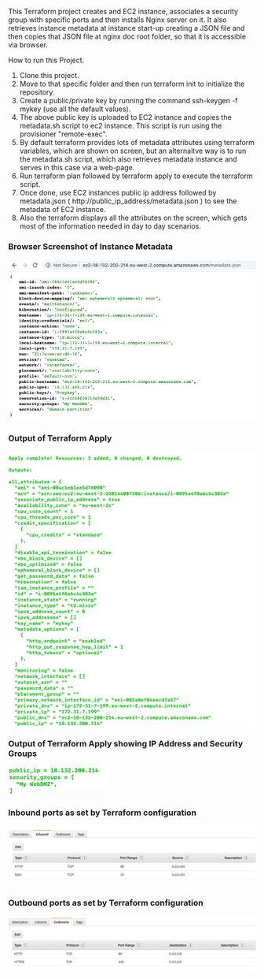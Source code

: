 This Terraform project creates and EC2 instance, associates a security group with specific ports and then installs Nginx server on it. It also retrieves instance metadata at instance start-up creating a JSON file and then copies that JSON file at nginx doc root folder, so that it is accessible via browser.

How to run this Project.

1. Clone this project.
2. Move to that specific folder and then run terraform init to initialize the repository.
3. Create a public/private key by running the command ssh-keygen -f mykey (use all the default values).
4. The above public key is uploaded to EC2 instance and copies the metadata.sh script to ec2 instance. This script is run using the provisioner "remote-exec".
5. By default terraform provides lots of metadata attributes using terraform variables, which are shown on screen, but an alternaitve way is to run the metadata.sh script, which also retrieves metadata instance and serves in this case via a web-page.
6. Run terraform plan followed by terraform apply to execute the terraform script.
7. Once done, use EC2 instances public ip address followed by metadata.json ( http://public_ip_address/metadata.json ) to see the metadata of EC2 instance.
8. Also the terraform displays all the attributes on the screen, which gets most of the information needed in day to day scenarios.

### Browser Screenshot of Instance Metadata

![Browser Screenshot](https://github.com/mukesh51/c2-tf-metadata-fun/blob/master/images/Browser-screenshot.png)

### Output of Terraform Apply

![Terraform Apply Output](https://github.com/mukesh51/c2-tf-metadata-fun/blob/master/images/terraform-apply-output.png)

### Output of Terraform Apply showing IP Address and Security Groups

![Terraform Apply Output-2](https://github.com/mukesh51/c2-tf-metadata-fun/blob/master/images/terraform-apply-output-2.png)

### Inbound ports as set by Terraform configuration

![Inbound Ports](https://github.com/mukesh51/c2-tf-metadata-fun/blob/master/images/inbound-ports.png)

### Outbound ports as set by Terraform configuration

![Outbound Ports](https://github.com/mukesh51/c2-tf-metadata-fun/blob/master/images/outbound-ports.png)
